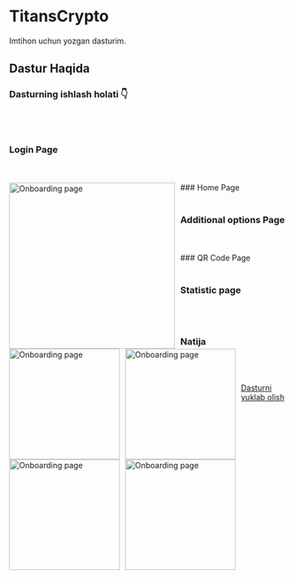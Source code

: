 # TitansCrypto

Imtihon uchun yozgan dasturim.   

## Dastur Haqida
### Dasturning ishlash holati 👇
</br>
</br>

### Login Page
 </br>
 </br>
 <img src="https://i.ibb.co/wprTWWG/Screenshot-from-2021-12-03-20-53-47.png"
     alt="Onboarding page"
     style="float: left; margin-right: 10px;" width="300"/>
### Home Page

 </br>
 </br>
 
 <img src="https://i.ibb.co/FJTMcTr/photo-2021-12-03-21-01-19.jpg"
     alt="Onboarding page"
     style="float: left; margin-right: 10px;" width="200" />
 ### Additional options Page
 </br>
 </br>
 <img src="https://i.ibb.co/7tDvy9z/photo-2021-12-03-20-50-11.jpg"
     alt="Onboarding page"
     style="float: left; margin-right: 10px;" width="200" />
 ### QR Code Page
 </br>
 </br>
 
  <img src="https://i.ibb.co/B68FTZ4/photo-2021-12-03-21-02-11.jpg"
     alt="Onboarding page"
     style="float: left; margin-right: 10px;" width="200" />
     
  ### Statistic page
 </br>
 </br>
 
  <img src="https://i.ibb.co/fkPXrJq/stat.jpg"
     alt="Onboarding page"
     style="float: left; margin-right: 10px;" width="200" />
     
  ### Natija

 </br>
 </br>
 
 
 <a href="https://github.com/KattaDev/TitansCrypto/blob/main/app-armeabi-v7a-release.apk" download>Dasturni yuklab olish</a>
